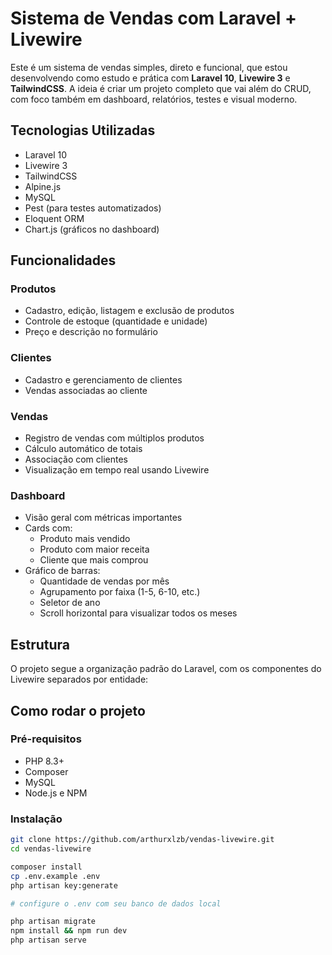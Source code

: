 # Sistema de Vendas com Laravel + Livewire

Este é um sistema de vendas simples, direto e funcional, que estou desenvolvendo como estudo e prática com **Laravel 10**, **Livewire 3** e **TailwindCSS**. A ideia é criar um projeto completo que vai além do CRUD, com foco também em dashboard, relatórios, testes e visual moderno.

## Tecnologias Utilizadas

- Laravel 10
- Livewire 3
- TailwindCSS
- Alpine.js
- MySQL
- Pest (para testes automatizados)
- Eloquent ORM
- Chart.js (gráficos no dashboard)

## Funcionalidades

### Produtos
- Cadastro, edição, listagem e exclusão de produtos
- Controle de estoque (quantidade e unidade)
- Preço e descrição no formulário

### Clientes
- Cadastro e gerenciamento de clientes
- Vendas associadas ao cliente

### Vendas
- Registro de vendas com múltiplos produtos
- Cálculo automático de totais
- Associação com clientes
- Visualização em tempo real usando Livewire

### Dashboard
- Visão geral com métricas importantes
- Cards com:
  - Produto mais vendido
  - Produto com maior receita
  - Cliente que mais comprou
- Gráfico de barras:
  - Quantidade de vendas por mês
  - Agrupamento por faixa (1-5, 6-10, etc.)
  - Seletor de ano
  - Scroll horizontal para visualizar todos os meses

## Estrutura

O projeto segue a organização padrão do Laravel, com os componentes do Livewire separados por entidade:


## Como rodar o projeto

### Pré-requisitos
- PHP 8.3+
- Composer
- MySQL
- Node.js e NPM

### Instalação

```bash
git clone https://github.com/arthurxlzb/vendas-livewire.git
cd vendas-livewire

composer install
cp .env.example .env
php artisan key:generate

# configure o .env com seu banco de dados local

php artisan migrate
npm install && npm run dev
php artisan serve
